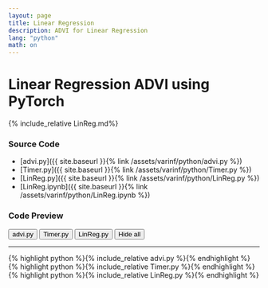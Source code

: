 ```yaml
---
layout: page
title: Linear Regression
description: ADVI for Linear Regression
lang: "python"
math: on
---
```


# Linear Regression ADVI using PyTorch

{% include_relative LinReg.md%}

### Source Code
- [advi.py]({{ site.baseurl }}{% link /assets/varinf/python/advi.py %})
- [Timer.py]({{ site.baseurl }}{% link /assets/varinf/python/Timer.py %})
- [LinReg.py]({{ site.baseurl }}{% link /assets/varinf/python/LinReg.py %})
- [LinReg.ipynb]({{ site.baseurl }}{% link /assets/varinf/python/LinReg.ipynb %})

### Code Preview

<div class="btn-group" role="group" aria-label="...">
  <button type="button" class="advi-py btn btn-default">advi.py</button>
  <button type="button" class=" timer-py btn btn-default">Timer.py</button>
  <button type="button" class=" linreg-py btn btn-default">LinReg.py</button>
  <button type="button" class=" hide-all-code btn btn-default">Hide all</button>
</div>

***

<div class="mycode hide" id="advi-py">
{% highlight python %}{% include_relative advi.py %}{% endhighlight %}
</div>
<div class="mycode hide" id="timer-py">
{% highlight python %}{% include_relative Timer.py %}{% endhighlight %}
</div>
<div class="mycode hide" id="linreg-py">
{% highlight python %}{% include_relative LinReg.py %}{% endhighlight %}
</div>

<script> 
$(document).ready(function(){
  $("button.advi-py").click(function(){$(".mycode").attr("class","mycode hide"); $("#advi-py").attr("class","mycode show");});
  $("button.timer-py").click(function(){$(".mycode").attr("class","mycode hide"); $("#timer-py").attr("class","mycode show");});
  $("button.linreg-py").click(function(){$(".mycode").attr("class","mycode hide"); $("#linreg-py").attr("class","mycode show");});
  $("button.hide-all-code").click(function(){$(".mycode").attr("class","mycode hide");});
});
</script>


